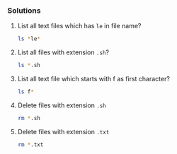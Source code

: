 ### Solutions
1. List all text files which has `le` in file name?

	```bash
	ls *le* 
	```
2. List all files with extension `.sh`?

   ```bash
   ls *.sh
   ```
   
3. List all text file which starts with f as first character?

 	```bash
 	ls f*
 	```
4. Delete files with extension `.sh`

	```bash
	rm *.sh
	```
5. Delete files with extension `.txt`

	```bash
	rm *.txt
	```